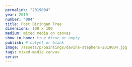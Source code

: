 ```yaml
---
permalink: "2019004"
year: 2019
number: "004"
title: Post Biringan Tree
dimensions: 100 x 100
medium: mixed media on canvas
show_in_home: true #true or empty
publish: # notyet or blank
image: /assets/p/paintings/davina-stephens-2019004.jpg
tags: mixed-media canvas
serie:
---
```

